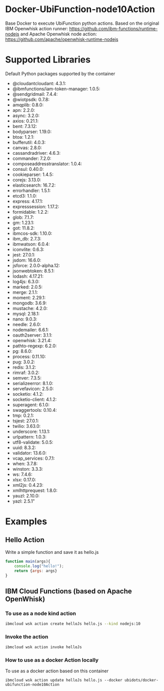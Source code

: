 # Docker-UbiFunction-node10Action

Base Docker to execute UbiFunction python actions. Based on the original IBM Openwhisk action runner: https://github.com/ibm-functions/runtime-nodejs and Apache Openwhisk node action: https://github.com/apache/openwhisk-runtime-nodejs

# Supported Libraries

Default Python packages supported by the container

- @cloudantcloudant:  4.3.1:
- @ibmfunctions/iam-token-manager: 1.0.5:
- @sendgridmail: 7.4.4:
- @wiotpsdk: 0.7.8:
- amqplib: 0.8.0:
- apn: 2.2.0:
- async: 3.2.0:
- axios: 0.21.1:
- bent: 7.3.12:
- bodyparser: 1.19.0:
- btoa: 1.2.1:
- bufferutil: 4.0.3:
- canvas: 2.8.0:
- cassandradriver: 4.6.3:
- commander: 7.2.0:
- composeaddresstranslator: 1.0.4:
- consul: 0.40.0:
- cookieparser:  1.4.5:
- corejs:  3.13.0:
- elasticsearch: 16.7.2:
- errorhandler: 1.5.1:
- etcd3: 1.1.0:
- express: 4.17.1:
- expresssession:  1.17.2:
- formidable: 1.2.2:
- glob: 7.1.7:
- gm: 1.23.1:
- got: 11.8.2:
- ibmcos-sdk:  1.10.0:
- ibm_db: 2.7.3:
- ibmwatson:  6.0.4:
- iconvlite:  0.6.3:
- jest: 27.0.1:
- jsdom: 16.6.0:
- jsforce: 2.0.0-alpha.12:
- jsonwebtoken: 8.5.1:
- lodash: 4.17.21:
- log4js: 6.3.0:
- marked: 2.0.5:
- merge: 2.1.1:
- moment: 2.29.1:
- mongodb: 3.6.9:
- mustache: 4.2.0:
- mysql: 2.18.1:
- nano: 9.0.3:
- needle: 2.6.0:
- nodemailer: 6.6.1:
- oauth2server:  3.1.1:
- openwhisk: 3.21.4:
- pathto-regexp:  6.2.0:
- pg: 8.6.0:
- process: 0.11.10:
- pug: 3.0.2:
- redis: 3.1.2:
- rimraf: 3.0.2:
- semver: 7.3.5:
- serializeerror:  8.1.0:
- servefavicon:  2.5.0:
- socketio:  4.1.2:
- socketio-client:  4.1.2:
- superagent: 6.1.0:
- swaggertools:  0.10.4:
- tmp: 0.2.1:
- tsjest:  27.0.1:
- twilio: 3.63.0:
- underscore: 1.13.1:
- urlpattern:  1.0.3:
- utf8-validate:  5.0.5:
- uuid: 8.3.2:
- validator: 13.6.0:
- vcap_services: 0.7.1:
- when: 3.7.8:
- winston: 3.3.3:
- ws: 7.4.6:
- xlsx: 0.17.0:
- xml2js: 0.4.23:
- xmlhttprequest: 1.8.0:
- yauzl: 2.10.0:
- yazl: 2.5.1"
# Examples

## Hello Action
Write a simple function and save it as hello.js

```js
function main(args){
    console.log("hello!");
    return {args: args}
}
```

## IBM Cloud Functions (based on Apache OpenWhisk)

### To use as a node kind action

```bash
ibmcloud wsk action create helloJs hello.js --kind nodejs:10
```

### Invoke the action

```bash
ibmcloud wsk action invoke helloJs
```

### How to use as a docker Action locally

To use as a docker action based on this container

```
ibmcloud wsk action update helloJs hello.js --docker ubidots/docker-ubifunction-node10Action
```

